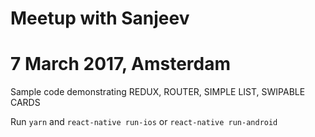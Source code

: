 # Meetup with Sanjeev
# 7 March 2017, Amsterdam

Sample code demonstrating REDUX, ROUTER, SIMPLE LIST, SWIPABLE CARDS

Run `yarn` 
and 
`react-native run-ios` or `react-native run-android`
